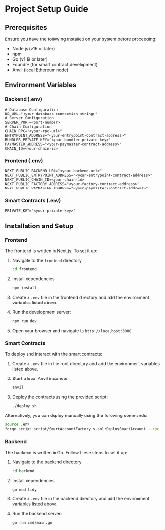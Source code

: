 # Project Setup Guide

## Prerequisites

Ensure you have the following installed on your system before proceeding:

- Node.js (v16 or later)
- npm
- Go (v1.19 or later)
- Foundry (for smart contract development)
- Anvil (local Ethereum node)

## Environment Variables

### Backend (.env)
```env
# Database Configuration
DB_URL="<your-database-connection-string>"
# Server Configuration
SERVER_PORT=<port-number>
# Chain Configuration
CHAIN_RPC="<your-rpc-url>"
ENTRYPOINT_ADDRESS="<your-entrypoint-contract-address>"
BUNDLER_PRIVATE_KEY="<your-bundler-private-key>"
PAYMASTER_ADDRESS="<your-paymaster-contract-address>"
CHAIN_ID=<your-chain-id>
```

### Frontend (.env)
```env
NEXT_PUBLIC_BACKEND_URL="<your-backend-url>"
NEXT_PUBLIC_ENTRYPOINT_ADDRESS="<your-entrypoint-contract-address>"
NEXT_PUBLIC_CHAIN_ID=<your-chain-id>
NEXT_PUBLIC_FACTORY_ADDRESS="<your-factory-contract-address>"
NEXT_PUBLIC_PAYMASTER_ADDRESS="<your-paymaster-contract-address>"
```

### Smart Contracts (.env)
```env
PRIVATE_KEY="<your-private-key>"
```

## Installation and Setup

### Frontend

The frontend is written in Next.js. To set it up:

1. Navigate to the `frontend` directory:
   ```bash
   cd frontend
   ```

2. Install dependencies:
   ```bash
   npm install
   ```

3. Create a `.env` file in the frontend directory and add the environment variables listed above.

4. Run the development server:
   ```bash
   npm run dev
   ```

5. Open your browser and navigate to `http://localhost:3000`.

### Smart Contracts

To deploy and interact with the smart contracts:

1. Create a `.env` file in the root directory and add the environment variables listed above.

2. Start a local Anvil instance:
   ```bash
   anvil
   ```

3. Deploy the contracts using the provided script:
   ```bash
   ./deploy.sh
   ```

Alternatively, you can deploy manually using the following commands:
```bash
source .env
forge script script/SmartAccountFactory.s.sol:DeploySmartAccount --rpc-url http://localhost:8545 --broadcast
```

### Backend

The backend is written in Go. Follow these steps to set it up:

1. Navigate to the backend directory:
   ```bash
   cd backend
   ```

2. Install dependencies:
   ```bash
   go mod tidy
   ```

3. Create a `.env` file in the backend directory and add the environment variables listed above.

4. Run the backend server:
   ```bash
   go run cmd/main.go
   ```

